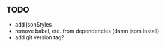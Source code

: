 
##



## TODO

- add jsonStyles
- remove babel, etc. from dependencies (damn jspm install)
- add git version tag?
